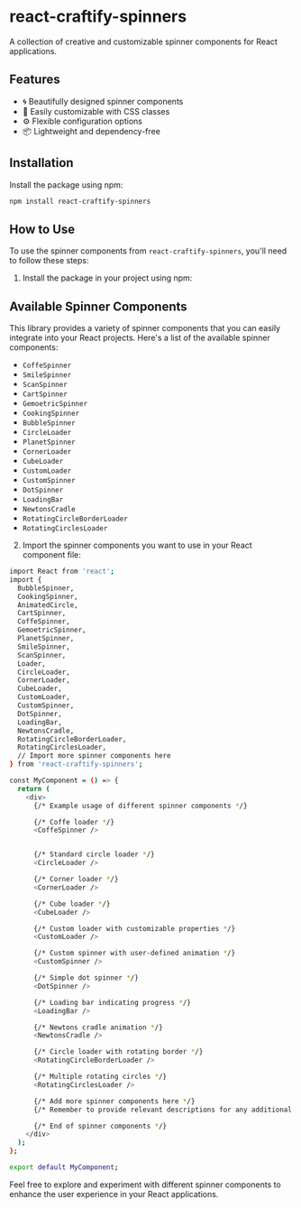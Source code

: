# react-craftify-spinners

A collection of creative and customizable spinner components for React applications.

## Features

- 🌀 Beautifully designed spinner components
- 🎨 Easily customizable with CSS classes
- ⚙️ Flexible configuration options
- 📦 Lightweight and dependency-free

## Installation

Install the package using npm:

```bash
npm install react-craftify-spinners
```
## How to Use

To use the spinner components from `react-craftify-spinners`, you'll need to follow these steps:

1. Install the package in your project using npm:

 

## Available Spinner Components

This library provides a variety of spinner components that you can easily integrate into your React projects. Here's a list of the available spinner components:

- `CoffeSpinner`
- `SmileSpinner`
- `ScanSpinner`
- `CartSpinner`
- `GemoetricSpinner`
- `CookingSpinner`
- `BubbleSpinner`
- `CircleLoader`
- `PlanetSpinner`
- `CornerLoader`
- `CubeLoader`
- `CustomLoader`
- `CustomSpinner`
- `DotSpinner`
- `LoadingBar`
- `NewtonsCradle`
- `RotatingCircleBorderLoader`
- `RotatingCirclesLoader`

2. Import the spinner components you want to use in your React component file:

```bash
import React from 'react';
import {
  BubbleSpinner,
  CookingSpinner,
  AnimatedCircle,
  CartSpinner,
  CoffeSpinner,
  GemoetricSpinner,
  PlanetSpinner,
  SmileSpinner,
  ScanSpinner,
  Loader,
  CircleLoader,
  CornerLoader,
  CubeLoader,
  CustomLoader,
  CustomSpinner,
  DotSpinner,
  LoadingBar,
  NewtonsCradle,
  RotatingCircleBorderLoader,
  RotatingCirclesLoader,
  // Import more spinner components here
} from 'react-craftify-spinners';

const MyComponent = () => {
  return (
    <div>
      {/* Example usage of different spinner components */}

      {/* Coffe loader */}
      <CoffeSpinner />


      {/* Standard circle loader */}
      <CircleLoader />

      {/* Corner loader */}
      <CornerLoader />

      {/* Cube loader */}
      <CubeLoader />

      {/* Custom loader with customizable properties */}
      <CustomLoader />

      {/* Custom spinner with user-defined animation */}
      <CustomSpinner />

      {/* Simple dot spinner */}
      <DotSpinner />

      {/* Loading bar indicating progress */}
      <LoadingBar />

      {/* Newtons cradle animation */}
      <NewtonsCradle />

      {/* Circle loader with rotating border */}
      <RotatingCircleBorderLoader />

      {/* Multiple rotating circles */}
      <RotatingCirclesLoader />

      {/* Add more spinner components here */}
      {/* Remember to provide relevant descriptions for any additional spinners */}

      {/* End of spinner components */}
    </div>
  );
};

export default MyComponent;


```

Feel free to explore and experiment with different spinner components to enhance the user experience in your React applications.
